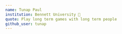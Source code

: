 ```yaml
---
name: Tunap Paul
institution: Bennett University 🚩
quote: Play long term games with long term people
github_user: tunap
---
```


